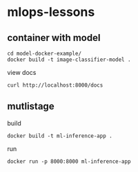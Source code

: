 # mlops-lessons


## container with model

```
cd model-docker-example/
docker build -t image-classifier-model .
```

view docs
```
curl http://localhost:8000/docs
```

## mutlistage

build
```
docker build -t ml-inference-app .
```
run
```
docker run -p 8000:8000 ml-inference-app
```